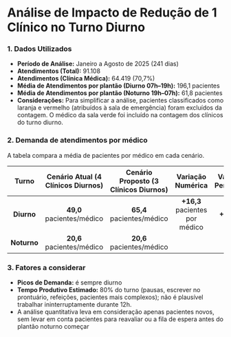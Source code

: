 # **Análise de Impacto de Redução de 1 Clínico no Turno Diurno**

### **1\. Dados Utilizados**

* **Período de Análise:** Janeiro a Agosto de 2025 (241 dias)  
* **Atendimentos (Total):** 91.108  
* **Atendimentos (Clínica Médica):** 64.419 (70,7%)  
* **Média de Atendimentos por plantão (Diurno 07h–19h):** 196,1 pacientes  
* **Média de Atendimentos por plantão (Noturno 19h–07h):** 61,8 pacientes  
* **Considerações:** Para simplificar a análise, pacientes classificados como laranja e vermelho (atribuídos à sala de emergência) foram excluídos da contagem. O médico da sala verde foi incluído na contagem dos clínicos do turno diurno.

### **2\. Demanda de atendimentos por médico**

A tabela compara a média de pacientes por médico em cada cenário.

| Turno  | Cenário Atual (4 Clínicos Diurnos) | Cenário Proposto (3 Clínicos Diurnos) | Variação Numérica | Variação Percentual |
| :---: | :---: | :---: | :---: | :---: |
| **Diurno** | **49,0** pacientes/médico | **65,4** pacientes/médico | **\+16,3** pacientes por médico | **\+33,3%** |
| **Noturno** | **20,6** pacientes/médico | **20,6** pacientes/médico |  |  |

### **3\. Fatores a considerar**

* **Picos de Demanda:** é sempre diurno  
* **Tempo Produtivo Estimado:** 80% do turno (pausas, escrever no prontuário, refeições, pacientes mais complexos);  não é plausível trabalhar ininterruptamente durante 12h.  
* A análise quantitativa leva em consideração apenas pacientes novos, sem levar em conta pacientes para reavaliar ou a fila de espera antes do plantão noturno começar